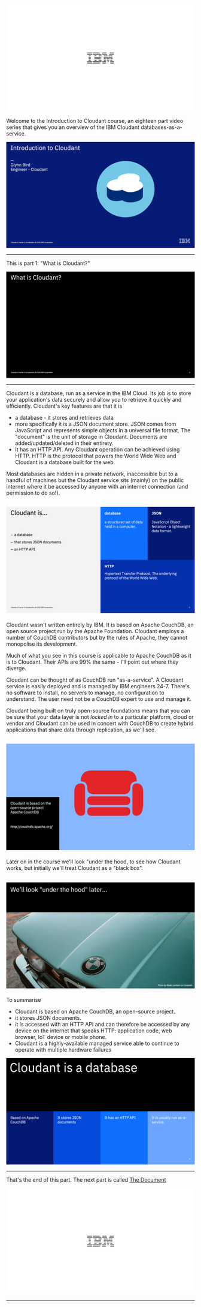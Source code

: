 ![](slides/Slide0.png)

Welcome to the Introduction to Cloudant course, an eighteen part video series that gives you an overview of the IBM Cloudant databases-as-a-service.

![](slides/Slide1.png)


---

This is part 1: "What is Cloudant?"

![](slides/Slide4.png)

--- 

Cloudant is a database, run as a service in the IBM Cloud. Its job is to store your application's data securely and allow you to retrieve it quickly and efficiently. Cloudant's key features are that it is 

- a database - it stores and retrieves data
- more specifically it is a JSON document store. JSON comes from JavaScript and represents simple objects in a universal file format. The "document" is the unit of storage in Cloudant. Documents are added/updated/deleted in their entirety.
- It has an HTTP API. Any Cloudant operation can be achieved using HTTP. HTTP is the protocol that powers the World Wide Web and Cloudant is a  database built for the web.

Most databases are hidden in a private network, inaccessible but to a handful of machines but the Cloudant service sits (mainly) on the public internet where it be accessed by anyone with an internet connection (and permission to do so!).

![](slides/Slide5.png)
---

Cloudant wasn't written entirely by IBM. It is based on Apache CouchDB, an open source project run by the Apache Foundation. Cloudant employs a number of CouchDB contributors but by the rules of Apache, they cannot monopolise its development.

Much of what you see in this course is applicable to Apache CouchDB as it is to Cloudant. Their APIs are 99% the same - I'll point out where they diverge.

Cloudant can be thought of as CouchDB run "as-a-service". A Cloudant service is easily deployed and is managed by IBM engineers 24-7. There's no software to install, no servers to manage, no configuration to understand. The user need not be a CouchDB expert to use and manage it.

Cloudant being built on truly open-source foundations means that you can be sure that your data layer is not _locked in_ to a particular platform, cloud or vendor and Cloudant can be used in concert with CouchDB to create hybrid applications that share data through replication, as we'll see.

![](slides/Slide6.png)
---

Later on in the course we'll look "under the hood, to see how Cloudant works, but initially we'll treat Cloudant as a "black box".

![](slides/Slide7.png)
---

To summarise

- Cloudant is based on Apache CouchDB, an open-source project.
- it stores JSON documents.
- it is accessed with an HTTP API and can therefore be accessed by any device on the internet that speaks HTTP: application code, web browser, IoT device or mobile phone.
- Cloudant is a highly-available managed service able to continue to operate with multiple hardware failures

![](slides/Slide8.png)

---

That's the end of this part. The next part is called [The Document](./Part&#32;02&#32;-&#32;The&#32;Document.md)
 
![](slides/Slide0.png)

---

 

